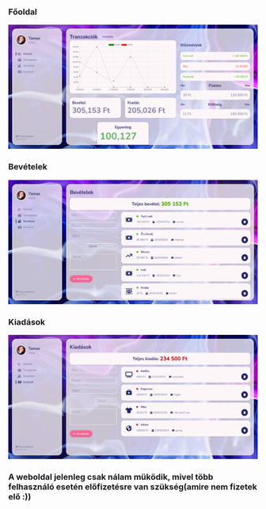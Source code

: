 ### Főoldal
![Főoldal](frontend/src/img/expense1.PNG)
### Bevételek
![Főoldal](frontend/src/img/expense2.PNG)
### Kiadások
![Főoldal](frontend/src/img/expense3.PNG)

### A weboldal jelenleg csak nálam müködik, mivel több felhasználó esetén előfizetésre van szükség(amire nem fizetek elő :))
